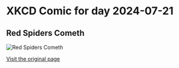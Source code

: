 
# XKCD Comic for day 2024-07-21

## Red Spiders Cometh

![Red Spiders Cometh](https://imgs.xkcd.com/comics/red_spiders_cometh.jpg "Uh-oh.")

[Visit the original page](https://xkcd.com/126/)
